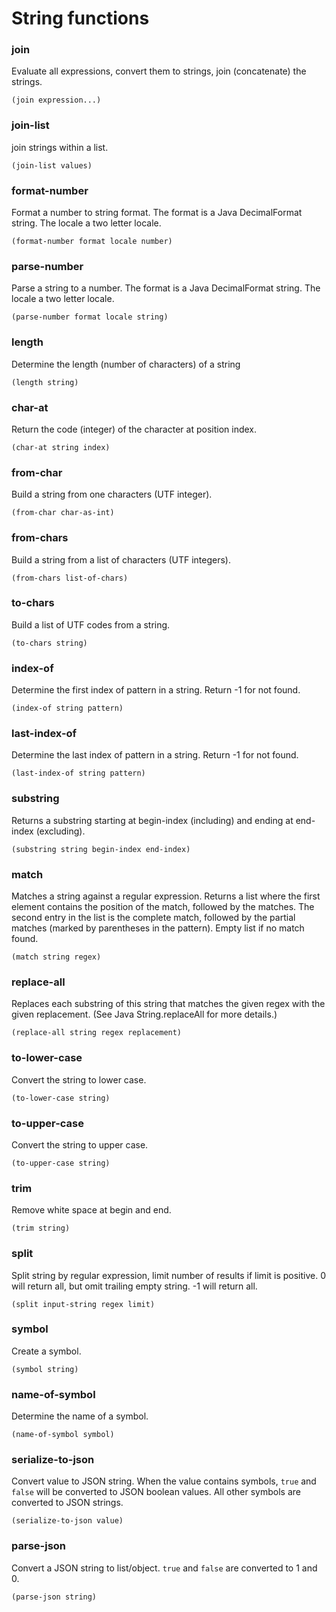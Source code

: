 # String functions

### join
Evaluate all expressions, convert them to strings, join (concatenate) the strings.
```
(join expression...)
```

### join-list
join strings within a list.
```
(join-list values)
```

### format-number
Format a number to string format. The format is a Java DecimalFormat string. The locale a two letter locale.
```
(format-number format locale number)
```

### parse-number
Parse a string to a number. The format is a Java DecimalFormat string. The locale a two letter locale.
```
(parse-number format locale string)
```

### length
Determine the length (number of characters) of a string
```
(length string)
```

### char-at
Return the code (integer) of the character at position index.
```
(char-at string index)
```

### from-char
Build a string from one characters (UTF integer).
```
(from-char char-as-int)
```

### from-chars
Build a string from a list of characters (UTF integers).
```
(from-chars list-of-chars)
```

### to-chars
Build a list of UTF codes from a string.
```
(to-chars string)
```

### index-of
Determine the first index of pattern in a string. Return -1 for not found.
```
(index-of string pattern)
```

### last-index-of
Determine the last index of pattern in a string. Return -1 for not found.
```
(last-index-of string pattern)
```

### substring
Returns a substring starting at begin-index (including) and ending at end-index (excluding).
```
(substring string begin-index end-index)
```

### match
Matches a string against a regular expression. Returns a list where the first element contains the position of the match, 
followed by the matches. The second entry in the list
is the complete match, followed by the partial matches (marked by parentheses in the pattern). Empty list
if no match found.
```
(match string regex)
```

### replace-all
Replaces each substring of this string that matches the given regex with the given replacement.
(See Java String.replaceAll for more details.)
```
(replace-all string regex replacement)
```

### to-lower-case
Convert the string to lower case.
```
(to-lower-case string)
```

### to-upper-case
Convert the string to upper case.
```
(to-upper-case string)
```

### trim
Remove white space at begin and end.
```
(trim string)
```

### split
Split string by regular expression, limit number of results if limit is positive.
0 will return all, but omit trailing empty string. -1 will return all.
```
(split input-string regex limit)
```

### symbol
Create a symbol.
```
(symbol string)
```

### name-of-symbol
Determine the name of a symbol.
```
(name-of-symbol symbol)
```

### serialize-to-json
Convert value to JSON string. When the value contains symbols, `true` and `false` will be converted to
JSON boolean values. All other symbols are converted to JSON strings.
```
(serialize-to-json value)
```

### parse-json
Convert a JSON string to list/object.
`true` and `false` are converted to 1 and 0.
```
(parse-json string)
```
